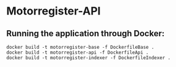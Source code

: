 # Motorregister-API



## Running the application through Docker:

    docker build -t motorregister-base -f DockerfileBase .
    docker build -t motorregister-api -f DockerfileApi .
    docker build -t motorregister-indexer -f DockerfileIndexer .

